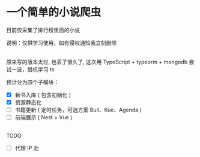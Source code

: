 # 一个简单的小说爬虫

目前仅采集了排行榜里面的小说

说明：仅供学习使用，如有侵权通知我立刻删除  

<br/>
原来写的版本太烂, 也丢了很久了, 这次用 TypeScript + typeorm + mongodb 尝试一波，借机学习 ts  

预计分为四个子模块：

- [x] 新书入库 ( 包含初始化 )
- [x] 资源静态化
- [ ] 书籍更新 ( 定时任务，可选方案 Bull、Kue、Agenda )
- [ ] 前端展示 ( Nest + Vue )

<br/>
TODO

- [ ] 代理 IP 池

